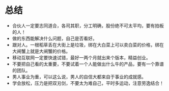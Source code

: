 总结
===

- 合伙人一定要志同道合，各司其职，分工明确，股份绝不可太平均，要有拍板的人！
- 做的东西能解决什么问题，自己是否看好。
- 跟对人。一根稻草丢在大街上是垃圾，绑在大白菜上可以卖白菜的价格，绑在大闸蟹上就是大闸蟹的价格。
- 移动互联网一定要快速试错，最好一两个月就出来个版本，精益创业。
- 不要把自己看的太重要，不要试着一个人能做出什么牛的产品，要有一个靠谱的团队。
- 男人事业为重，可以这么说，男人的自信大都来自于事业的成就感。
- 学会放松，压力是把双刃剑，不要太为难自己，平时多运动，注意劳逸结合！
